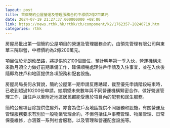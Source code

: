 ```yaml
---
layout: post
title: 首個簡約公屋營運及管理服務合約中標價2億2百萬元
date: 2024-07-19 21:27:37.000000000 +08:00
link: https://news.rthk.hk/rthk/ch/component/k2/1762357-20240719.htm
categories: rthk
---
```


房屋局批出第一個簡約公屋項目的營運及管理服務合約，由領先管理有限公司與東華三院聯營，中標價約為2億200萬元。

項目位於元朗攸壆路，將提供約2100個單位，預計明年第一季入伙，營運機構未來數月須全力做好前期準備工作，確保順暢處理住戶申請及入住事宜，並在入伙後隨即為住戶和地區提供各項服務和配套設施。

房屋局局長何永賢說，簡約公屋第一期申請反應踴躍，截至優先申請階段結束時，已收到超過10200份申請。她期望未來數年與不同營運機構緊密合作，做好營運管理工作，讓住戶以至附近地區居民都能受惠於項目內的配套和民生服務。
 
簡約公屋項目除提供住屋外，亦會為住戶及地區提供不同服務和設施，有關營運及管理服務要求有別於一般物業管理合約，不但包括住戶事務管理、物業管理、日常保養維修，亦涵蓋一系列社會服務，以及管理和營運配套設施等。
